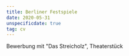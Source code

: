 ```yaml
---
title: Berliner Festspiele
date: 2020-05-31
unspecificdate: true
tag: cv
---
```

<!--more-->
Bewerbung mit "Das Streicholz", Theaterstück
